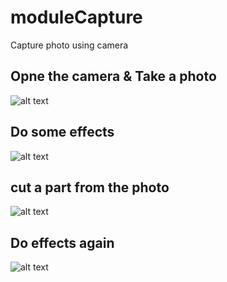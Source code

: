 # moduleCapture
Capture photo using camera
## Opne the camera & Take a photo
![alt text](https://i.ibb.co/rkvnsM3/cam1.png)
## Do some effects
![alt text](https://i.ibb.co/DRRtKNJ/cam2.png)
## cut a part from the photo
![alt text](https://i.ibb.co/TKvTspm/cam3.png)
## Do effects again
![alt text](https://i.ibb.co/74LpZ8p/cam4.png)

